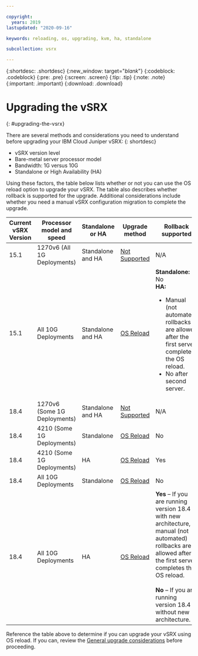 ```yaml
---

copyright:
  years: 2019
lastupdated: "2020-09-16"

keywords: reloading, os, upgrading, kvm, ha, standalone

subcollection: vsrx

---
```


{:shortdesc: .shortdesc}
{:new_window: target="_blank_"}
{:codeblock: .codeblock}
{:pre: .pre}
{:screen: .screen}
{:tip: .tip}
{:note: .note}
{:important: .important}
{:download: .download}

# Upgrading the vSRX
{: #upgrading-the-vsrx}

There are several methods and considerations you need to understand before upgrading your IBM Cloud Juniper vSRX:
{: shortdesc}

*	vSRX version level
*	Bare-metal server processor model
*	Bandwidth: 1G versus 10G
*	Standalone or High Availability (HA)

Using these factors, the table below lists whether or not you can use the OS reload option to upgrade your vSRX. The table also describes whether rollback is supported for the upgrade. Additional considerations include whether you need a manual vSRX configuration migration to complete the upgrade.

| Current vSRX Version  | Processor model and speed | Standalone or HA | Upgrade method  | Rollback supported |
| ------------- | ------------- | ------------- | ------------- | ------------- |	 			
| 15.1	| 1270v6 (All 1G Deployments)	| Standalone and HA	| [Not Supported](/docs/vsrx?topic=vsrx-unsupported-upgrade) | N/A|
| 15.1 | All 10G Deployments | Standalone and HA | [OS Reload](/docs/vsrx?topic=vsrx-os-reload-upgrade) |	**Standalone:** No <BR> **HA:** <ul><li>Manual (not automated) rollbacks are allowed after the first server completes the OS reload.<li>No after second server. |
| 18.4 | 1270v6 (Some 1G Deployments) |	Standalone and HA |	[Not Supported](/docs/vsrx?topic=vsrx-unsupported-upgrade) |	N/A |
| 18.4 | 4210 (Some 1G Deployments) | Standalone | [OS Reload](/docs/vsrx?topic=vsrx-os-reload-upgrade) | No |
| 18.4 | 4210 (Some 1G Deployments) |	HA | [OS Reload](/docs/vsrx?topic=vsrx-os-reload-upgrade) | Yes |
| 18.4 | All 10G Deployments | Standalone |	[OS Reload](/docs/vsrx?topic=vsrx-os-reload-upgrade) | No |
| 18.4 | All 10G Deployments | HA |	[OS Reload](/docs/vsrx?topic=vsrx-os-reload-upgrade)	| **Yes** – If you are running version 18.4 with new architecture, manual (not automated) rollbacks are allowed after the first server completes the OS reload. <BR> <BR> **No** – If you are running version 18.4 without new architecture. |      

Reference the table above to determine if you can upgrade your vSRX using OS reload. If you can, review the [General upgrade considerations](/docs/vsrx?topic=vsrx-general-upgrade) before proceeding.
